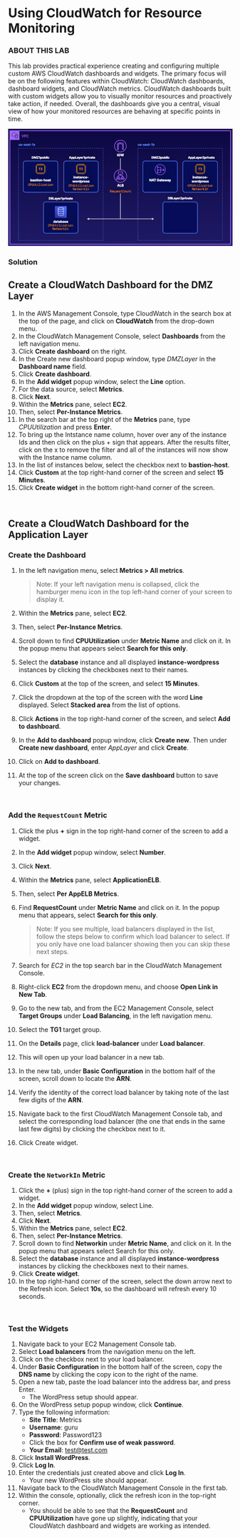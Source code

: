 # Using CloudWatch for Resource Monitoring

### ABOUT THIS LAB
This lab provides practical experience creating and configuring multiple custom AWS CloudWatch dashboards and widgets. The primary focus will be on the following features within CloudWatch: CloudWatch dashboards, dashboard widgets, and CloudWatch metrics. CloudWatch dashboards built with custom widgets allow you to visually monitor resources and proactively take action, if needed. Overall, the dashboards give you a central, visual view of how your monitored resources are behaving at specific points in time.


![](../img/3.1.LabDiagram.png)



### Solution 


## Create a CloudWatch Dashboard for the DMZ Layer

1. In the AWS Management Console, type CloudWatch in the search box at the top of the page, and click on **CloudWatch** from the drop-down menu.
2. In the CloudWatch Management Console, select **Dashboards** from the left navigation menu.
3. Click **Create dashboard** on the right.
4. In the Create new dashboard popup window, type *DMZLayer* in the **Dashboard name** field.
5. Click **Create dashboard**.
6. In the **Add widget** popup window, select the **Line** option.
7. For the data source, select **Metrics**.
8. Click **Next**.
9. Within the **Metrics** pane, select **EC2**.
10. Then, select **Per-Instance Metrics**.
11. In the search bar at the top right of the **Metrics** pane, type *CPUUtilization* and press **Enter**.
12. To bring up the Intstance name column, hover over any of the instance Ids and then click on the plus + sign that appears. After the results filter, click on the x to remove the filter and all of the instances will now show with the Instance name column.
13. In the list of instances below, select the checkbox next to **bastion-host**.
14. Click **Custom** at the top right-hand corner of the screen and select **15 Minutes**.
15. Click **Create widget** in the bottom right-hand corner of the screen.

<br>

## Create a CloudWatch Dashboard for the Application Layer
### Create the Dashboard
1. In the left navigation menu, select **Metrics > All metrics**.

    > Note: If your left navigation menu is collapsed, click the hamburger menu icon in the top left-hand corner of your screen to display it.

2. Within the **Metrics** pane, select **EC2**.
3. Then, select **Per-Instance Metrics**.
4. Scroll down to find **CPUUtilization** under **Metric Name** and click on it. In the popup menu that appears select **Search for this only**.
5. Select the **database** instance and all displayed **instance-wordpress** instances by clicking the checkboxes next to their names.
6. Click **Custom** at the top of the screen, and select **15 Minutes**.
7. Click the dropdown at the top of the screen with the word **Line** displayed. Select **Stacked area** from the list of options.
8. Click **Actions** in the top right-hand corner of the screen, and select **Add to dashboard**.
9. In the **Add to dashboard** popup window, click **Create new**. Then under **Create new dashboard**, enter *AppLayer* and click **Create**.
10. Click on **Add to dashboard**.
11. At the top of the screen click on the **Save dashboard** button to save your changes.
    
<br>

### Add the `RequestCount` Metric
1. Click the plus **+** sign in the top right-hand corner of the screen to add a widget.
2. In the **Add widget** popup window, select **Number**.
3. Click **Next**.
4. Within the **Metrics** pane, select **ApplicationELB**.
5. Then, select **Per AppELB Metrics**.
6. Find **RequestCount** under **Metric Name** and click on it. In the popup menu that appears, select **Search for this only**.

    > Note: If you see multiple, load balancers displayed in the list, follow the steps below to confirm which load balancer to select. If you only have one load balancer showing then you can skip these next steps.

7. Search for *EC2* in the top search bar in the CloudWatch Management Console.
8. Right-click **EC2** from the dropdown menu, and choose **Open Link in New Tab**.
9. Go to the new tab, and from the EC2 Management Console, select **Target Groups** under **Load Balancing**, in the left navigation menu.
10. Select the **TG1** target group.
11. On the **Details** page, click **load-balancer** under **Load balancer**.
12. This will open up your load balancer in a new tab.
13. In the new tab, under **Basic Configuration** in the bottom half of the screen, scroll down to locate the **ARN**.
14. Verify the identity of the correct load balancer by taking note of the last few digits of the **ARN**.
15. Navigate back to the first CloudWatch Management Console tab, and select the corresponding load balancer (the one that ends in the same last few digits) by clicking the checkbox next to it.
15. Click Create widget.

<br>

### Create the `NetworkIn` Metric
1. Click the **+** (plus) sign in the top right-hand corner of the screen to add a widget.
2. In the **Add widget** popup window, select Line.
3. Then, select **Metrics**.
4. Click **Next**.
5. Within the **Metrics** pane, select **EC2**.
6. Then, select **Per-Instance Metrics**.
7. Scroll down to find **Networkin** under **Metric Name**, and click on it. In the popup menu that appears select Search for this only.
8. Select the **database** instance and all displayed **instance-wordpress** instances by clicking the checkboxes next to their names.
9. Click **Create widget**.
10. In the top right-hand corner of the screen, select the down arrow next to the Refresh icon. Select **10s**, so the dashboard will refresh every 10 seconds.

<br>

### Test the Widgets
1. Navigate back to your EC2 Management Console tab.
2. Select **Load balancers** from the navigation menu on the left.
3. Click on the checkbox next to your load balancer.
4. Under **Basic Configuration** in the bottom half of the screen, copy the **DNS name** by clicking the copy icon to the right of the name.
5. Open a new tab, paste the load balancer into the address bar, and press Enter.
    - The WordPress setup should appear.
6. On the WordPress setup popup window, click **Continue**.
7. Type the following information:
    - **Site Title**: Metrics
    - **Username**: guru
    - **Password**: Password123
    - Click the box for **Confirm use of weak password**.
    - **Your Email**: test@test.com
8. Click **Install WordPress**.
9. Click **Log In**.
10. Enter the credentials just created above and click **Log In**.
    - Your new WordPress site should appear.
11. Navigate back to the CloudWatch Management Console in the first tab.
12. Within the console, optionally, click the refresh icon in the top-right corner.
    - You should be able to see that the **RequestCount** and **CPUUtilization** have gone up slightly, indicating that your CloudWatch dashboard and widgets are working as intended.


